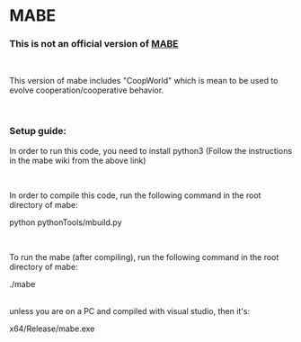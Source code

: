 
# MABE 

### This is not an official version of [MABE](https://github.com/Hintzelab/MABE/wiki/)

</br>

This version of mabe includes "CoopWorld" which is mean to be used to evolve cooperation/cooperative behavior. 

</br>

### Setup guide:

In order to run this code, you need to install python3 (Follow the instructions in the mabe wiki from the above link)

</br>

In order to compile this code, run the following command in the root directory of mabe: </br>

python pythonTools/mbuild.py

</br>

To run the mabe (after compiling), run the following command in the root directory of mabe: </br>

./mabe 

</br>
unless you are on a PC and compiled with visual studio, then it's: </br>

x64/Release/mabe.exe